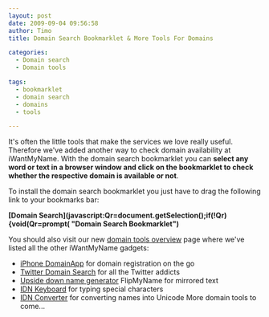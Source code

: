 ```yaml
---
layout: post
date: 2009-09-04 09:56:58
author: Timo
title: Domain Search Bookmarklet & More Tools For Domains

categories:
  - Domain search
  - Domain tools

tags:
  - bookmarklet
  - domain search
  - domains
  - tools

---
```


It's often the little tools that make the services we love really useful. Therefore we've added another way to check domain availability at iWantMyName. With the domain search bookmarklet you can **select any word or text in a browser window and click on the bookmarklet to check whether the respective domain is available or not**.

To install the domain search bookmarklet you just have to drag the following link to your bookmarks bar:

**[Domain Search](javascript:Qr=document.getSelection();if(!Qr){void(Qr=prompt( "Domain Search Bookmarklet")**

You should also visit our new [domain tools overview](https://iwantmyname.com/domain-tools "Domain Search Tools") page where we've listed all the other iWantMyName gadgets:

*   [iPhone DomainApp](https://iwantmyname.com/iphone "Register domains from your iPhone") for domain registration on the go
*   [Twitter Domain Search](https://iwantmyname.com/blog/2009/05/twitter-domain-search-and-register-domains.htm "Twitter Domain Search") for all the Twitter addicts
*   [Upside down name generator](https://iwantmyname.com/domain-tools/name-generator/turn-words-upside-down "Upside down name generator") FlipMyName for mirrored text
*   [IDN Keyboard](https://iwantmyname.com/idns/search-register-internationalised-domain-names "Register IDNs - Internationalised Domain Names") for typing special characters
*   [IDN Converter](https://iwantmyname.com/domain-tools/idns/idn-punycode-converter "IDN conversion tool punycode") for converting names into Unicode
More domain tools to come...
